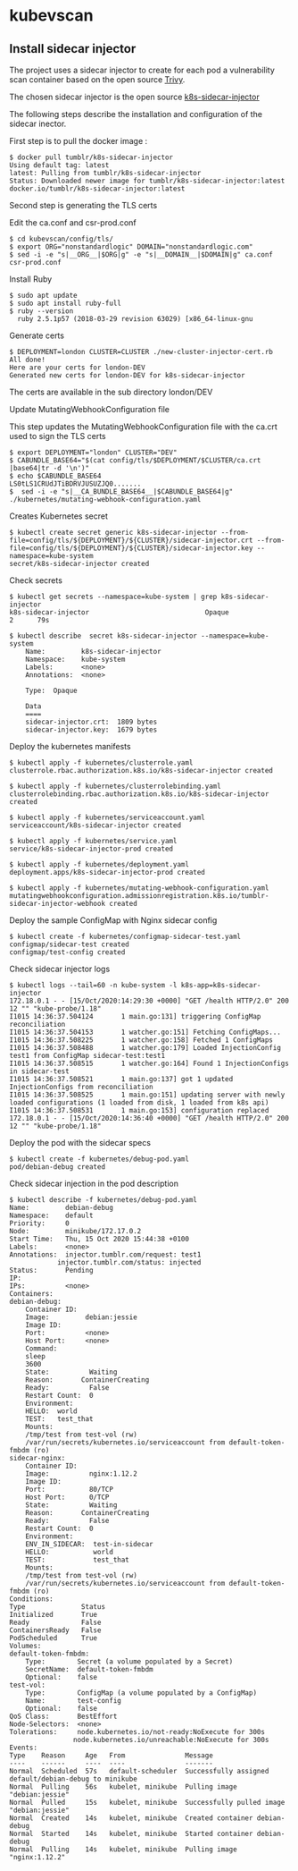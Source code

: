 # kubevscan

## Install sidecar injector

The project uses a sidecar injector to create for each pod a vulnerability scan container based on the open source  [Trivy](https://github.com/aquasecurity/trivy).

The chosen sidecar injector is the open source [k8s-sidecar-injector](https://github.com/tumblr/k8s-sidecar-injector)

The following steps describe the installation and configuration of the sidecar inector.

First step is to pull the docker image :

    $ docker pull tumblr/k8s-sidecar-injector
    Using default tag: latest
    latest: Pulling from tumblr/k8s-sidecar-injector
    Status: Downloaded newer image for tumblr/k8s-sidecar-injector:latest
    docker.io/tumblr/k8s-sidecar-injector:latest

Second step is generating the TLS certs
    
Edit the ca.conf and csr-prod.conf
 
    $ cd kubevscan/config/tls/
    $ export ORG="nonstandardlogic" DOMAIN="nonstandardlogic.com"
    $ sed -i -e "s|__ORG__|$ORG|g" -e "s|__DOMAIN__|$DOMAIN|g" ca.conf csr-prod.conf

Install Ruby
    
    $ sudo apt update
    $ sudo apt install ruby-full
    $ ruby --version
      ruby 2.5.1p57 (2018-03-29 revision 63029) [x86_64-linux-gnu

Generate certs

    $ DEPLOYMENT=london CLUSTER=CLUSTER ./new-cluster-injector-cert.rb
    All done!
    Here are your certs for london-DEV
    Generated new certs for london-DEV for k8s-sidecar-injector

The certs are available in the sub directory london/DEV


Update MutatingWebhookConfiguration file

This step updates the MutatingWebhookConfiguration file with the ca.crt used to sign the TLS certs

    $ export DEPLOYMENT="london" CLUSTER="DEV"
    $ CABUNDLE_BASE64="$(cat config/tls/$DEPLOYMENT/$CLUSTER/ca.crt |base64|tr -d '\n')"
    $ echo $CABUNDLE_BASE64
    LS0tLS1CRUdJTiBDRVJUSUZJQ0.......
    $  sed -i -e "s|__CA_BUNDLE_BASE64__|$CABUNDLE_BASE64|g"  ./kubernetes/mutating-webhook-configuration.yaml 


Creates Kubernetes secret 

    $ kubectl create secret generic k8s-sidecar-injector --from-file=config/tls/${DEPLOYMENT}/${CLUSTER}/sidecar-injector.crt --from-file=config/tls/${DEPLOYMENT}/${CLUSTER}/sidecar-injector.key --namespace=kube-system
    secret/k8s-sidecar-injector created

Check secrets

    $ kubectl get secrets --namespace=kube-system | grep k8s-sidecar-injector
    k8s-sidecar-injector                             Opaque                                2      79s

    $ kubectl describe  secret k8s-sidecar-injector --namespace=kube-system
        Name:         k8s-sidecar-injector
        Namespace:    kube-system
        Labels:       <none>
        Annotations:  <none>

        Type:  Opaque

        Data
        ====
        sidecar-injector.crt:  1809 bytes
        sidecar-injector.key:  1679 bytes

Deploy the kubernetes manifests

    $ kubectl apply -f kubernetes/clusterrole.yaml 
    clusterrole.rbac.authorization.k8s.io/k8s-sidecar-injector created

    $ kubectl apply -f kubernetes/clusterrolebinding.yaml 
    clusterrolebinding.rbac.authorization.k8s.io/k8s-sidecar-injector created

    $ kubectl apply -f kubernetes/serviceaccount.yaml 
    serviceaccount/k8s-sidecar-injector created

    $ kubectl apply -f kubernetes/service.yaml 
    service/k8s-sidecar-injector-prod created 

    $ kubectl apply -f kubernetes/deployment.yaml 
    deployment.apps/k8s-sidecar-injector-prod created

    $ kubectl apply -f kubernetes/mutating-webhook-configuration.yaml 
    mutatingwebhookconfiguration.admissionregistration.k8s.io/tumblr-sidecar-injector-webhook created

Deploy the sample ConfigMap with Nginx sidecar config

    $ kubectl create -f kubernetes/configmap-sidecar-test.yaml
    configmap/sidecar-test created
    configmap/test-config created

Check sidecar injector logs

    $ kubectl logs --tail=60 -n kube-system -l k8s-app=k8s-sidecar-injector
    172.18.0.1 - - [15/Oct/2020:14:29:30 +0000] "GET /health HTTP/2.0" 200 12 "" "kube-probe/1.18"
    I1015 14:36:37.504124       1 main.go:131] triggering ConfigMap reconciliation
    I1015 14:36:37.504153       1 watcher.go:151] Fetching ConfigMaps...
    I1015 14:36:37.508225       1 watcher.go:158] Fetched 1 ConfigMaps
    I1015 14:36:37.508488       1 watcher.go:179] Loaded InjectionConfig test1 from ConfigMap sidecar-test:test1
    I1015 14:36:37.508515       1 watcher.go:164] Found 1 InjectionConfigs in sidecar-test
    I1015 14:36:37.508521       1 main.go:137] got 1 updated InjectionConfigs from reconciliation
    I1015 14:36:37.508525       1 main.go:151] updating server with newly loaded configurations (1 loaded from disk, 1 loaded from k8s api)
    I1015 14:36:37.508531       1 main.go:153] configuration replaced
    172.18.0.1 - - [15/Oct/2020:14:36:40 +0000] "GET /health HTTP/2.0" 200 12 "" "kube-probe/1.18"
    
Deploy the pod with the sidecar specs

    $ kubectl create -f kubernetes/debug-pod.yaml
    pod/debian-debug created

Check sidecar injection in the pod description

    $ kubectl describe -f kubernetes/debug-pod.yaml
    Name:         debian-debug
    Namespace:    default
    Priority:     0
    Node:         minikube/172.17.0.2
    Start Time:   Thu, 15 Oct 2020 15:44:38 +0100
    Labels:       <none>
    Annotations:  injector.tumblr.com/request: test1
                injector.tumblr.com/status: injected
    Status:       Pending
    IP:           
    IPs:          <none>
    Containers:
    debian-debug:
        Container ID:  
        Image:         debian:jessie
        Image ID:      
        Port:          <none>
        Host Port:     <none>
        Command:
        sleep
        3600
        State:          Waiting
        Reason:       ContainerCreating
        Ready:          False
        Restart Count:  0
        Environment:
        HELLO:  world
        TEST:   test_that
        Mounts:
        /tmp/test from test-vol (rw)
        /var/run/secrets/kubernetes.io/serviceaccount from default-token-fmbdm (ro)
    sidecar-nginx:
        Container ID:   
        Image:          nginx:1.12.2
        Image ID:       
        Port:           80/TCP
        Host Port:      0/TCP
        State:          Waiting
        Reason:       ContainerCreating
        Ready:          False
        Restart Count:  0
        Environment:
        ENV_IN_SIDECAR:  test-in-sidecar
        HELLO:           world
        TEST:            test_that
        Mounts:
        /tmp/test from test-vol (rw)
        /var/run/secrets/kubernetes.io/serviceaccount from default-token-fmbdm (ro)
    Conditions:
    Type              Status
    Initialized       True 
    Ready             False 
    ContainersReady   False 
    PodScheduled      True 
    Volumes:
    default-token-fmbdm:
        Type:        Secret (a volume populated by a Secret)
        SecretName:  default-token-fmbdm
        Optional:    false
    test-vol:
        Type:        ConfigMap (a volume populated by a ConfigMap)
        Name:        test-config
        Optional:    false
    QoS Class:       BestEffort
    Node-Selectors:  <none>
    Tolerations:     node.kubernetes.io/not-ready:NoExecute for 300s
                    node.kubernetes.io/unreachable:NoExecute for 300s
    Events:
    Type    Reason     Age   From               Message
    ----    ------     ----  ----               -------
    Normal  Scheduled  57s   default-scheduler  Successfully assigned default/debian-debug to minikube
    Normal  Pulling    56s   kubelet, minikube  Pulling image "debian:jessie"
    Normal  Pulled     15s   kubelet, minikube  Successfully pulled image "debian:jessie"
    Normal  Created    14s   kubelet, minikube  Created container debian-debug
    Normal  Started    14s   kubelet, minikube  Started container debian-debug
    Normal  Pulling    14s   kubelet, minikube  Pulling image "nginx:1.12.2"
